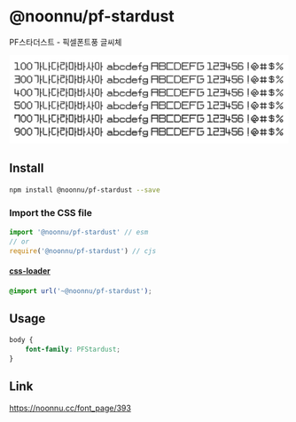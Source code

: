# @noonnu/pf-stardust

PF스타더스트 - 픽셀폰트풍 글씨체

![example](./example.png)

## Install

```bash
npm install @noonnu/pf-stardust --save
```

### Import the CSS file

```js
import '@noonnu/pf-stardust' // esm
// or
require('@noonnu/pf-stardust') // cjs
```

#### [css-loader](https://github.com/webpack-contrib/css-loader)

```css
@import url('~@noonnu/pf-stardust');
```

## Usage

```css
body {
    font-family: PFStardust;
}
```

## Link

https://noonnu.cc/font_page/393
